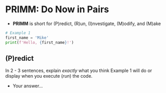# PRIMM: Do Now in Pairs

- **PRIMM** is short for (P)redict, (R)un, (I)nvestigate, (M)odify, and (M)ake

```python
# Example 1
first_name = 'Mike'
print(f'Hello, {first_name}!')
```

## (P)redict
In 2 - 3 sentences, explain *exactly* what you think Example 1 will do or display when you execute (*run*) the code.   

- Your answer...
